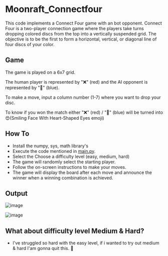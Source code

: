 
# Moonraft_Connectfour

This code implements a Connect Four game with an bot opponent. Connect Four is a two-player connection game where the players take turns dropping colored discs from the top into a vertically suspended grid. The objective is to be the first to form a horizontal, vertical, or diagonal line of four discs of your color.



## Game

The game is played on a 6x7 grid. 

The human player is represented by "❌" (red) and the AI opponent is represented by "🔵" (blue). 

To make a move, input a column number (1-7) where you want to drop your disc.

To know if you won the match either "❌" (red) /  "🔵" (blue) will be turned into 😍(Smiling Face With Heart-Shaped Eyes emoji)

## How To

 - Install the numpy, sys, math library's
 - Execute the code mentioned in [main.py](https://github.com/ENG19CS0366-Charan/Moonraft_Connectfour/blob/main/main.py).
 - Select the Choose a difficulty level (easy, medium, hard)
 - The game will randomly select the starting player.
 - Follow the on-screen instructions to make your moves.
 - The game will display the board after each move and announce the winner when a winning combination is achieved.





## Output

![image](https://github.com/ENG19CS0366-Charan/Moonraft_Connectfour/assets/76121422/f7f3e0d2-6c3c-4087-9ace-8d25c8ec7d85)

![image](https://github.com/ENG19CS0366-Charan/Moonraft_Connectfour/assets/76121422/3268b8b8-ebcb-43d5-bd03-2362498d594b)


## What about difficulty level Medium & Hard?
- I've struggled so hard with the easy level, if i wanted to try out medium & hard I'am gonna quit this. 🤧




